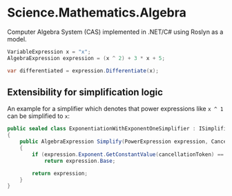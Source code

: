 # Science.Mathematics.Algebra

Computer Algebra System (CAS) implemented in .NET/C# using Roslyn as a model.

```C#
VariableExpression x = "x";
AlgebraExpression expression = (x ^ 2) + 3 * x + 5;

var differentiated = expression.Differentiate(x);
```

## Extensibility for simplification logic

An example for a simplifier which denotes that power expressions like `x ^ 1` can be simplified to `x`:

```C#
public sealed class ExponentiationWithExponentOneSimplifier : ISimplifier<PowerExpression>
{
    public AlgebraExpression Simplify(PowerExpression expression, CancellationToken cancellationToken)
    {
        if (expression.Exponent.GetConstantValue(cancellationToken) == 1)
            return expression.Base;

        return expression;
    }
}
```